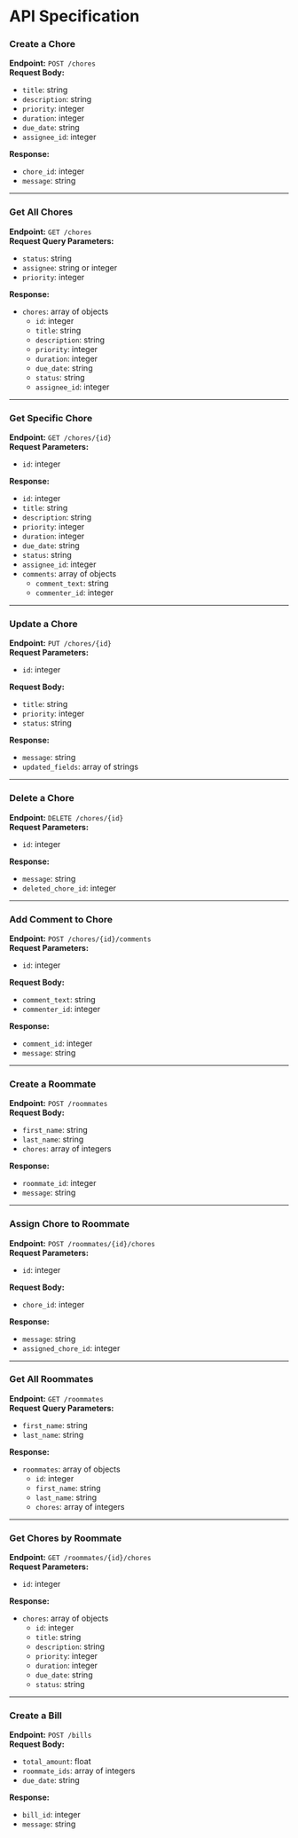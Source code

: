 # API Specification


### Create a Chore

**Endpoint:** `POST /chores`  
**Request Body:**

- `title`: string
- `description`: string
- `priority`: integer
- `duration`: integer
- `due_date`: string
- `assignee_id`: integer

**Response:**

- `chore_id`: integer
- `message`: string

---

### Get All Chores

**Endpoint:** `GET /chores`  
**Request Query Parameters:**

- `status`: string
- `assignee`: string or integer
- `priority`: integer

**Response:**

- `chores`: array of objects
  - `id`: integer
  - `title`: string
  - `description`: string
  - `priority`: integer
  - `duration`: integer
  - `due_date`: string
  - `status`: string
  - `assignee_id`: integer

---

### Get Specific Chore

**Endpoint:** `GET /chores/{id}`  
**Request Parameters:**

- `id`: integer

**Response:**

- `id`: integer
- `title`: string
- `description`: string
- `priority`: integer
- `duration`: integer
- `due_date`: string
- `status`: string
- `assignee_id`: integer
- `comments`: array of objects
  - `comment_text`: string
  - `commenter_id`: integer

---

### Update a Chore

**Endpoint:** `PUT /chores/{id}`  
**Request Parameters:**

- `id`: integer

**Request Body:**

- `title`: string
- `priority`: integer
- `status`: string

**Response:**

- `message`: string
- `updated_fields`: array of strings

---

### Delete a Chore

**Endpoint:** `DELETE /chores/{id}`  
**Request Parameters:**

- `id`: integer

**Response:**

- `message`: string
- `deleted_chore_id`: integer

---

### Add Comment to Chore

**Endpoint:** `POST /chores/{id}/comments`  
**Request Parameters:**

- `id`: integer

**Request Body:**

- `comment_text`: string
- `commenter_id`: integer

**Response:**

- `comment_id`: integer
- `message`: string

---

### Create a Roommate

**Endpoint:** `POST /roommates`  
**Request Body:**

- `first_name`: string
- `last_name`: string
- `chores`: array of integers

**Response:**

- `roommate_id`: integer
- `message`: string

---

### Assign Chore to Roommate

**Endpoint:** `POST /roommates/{id}/chores`  
**Request Parameters:**

- `id`: integer

**Request Body:**

- `chore_id`: integer

**Response:**

- `message`: string
- `assigned_chore_id`: integer

---

### Get All Roommates

**Endpoint:** `GET /roommates`  
**Request Query Parameters:**

- `first_name`: string
- `last_name`: string

**Response:**

- `roommates`: array of objects
  - `id`: integer
  - `first_name`: string
  - `last_name`: string
  - `chores`: array of integers

---

### Get Chores by Roommate

**Endpoint:** `GET /roommates/{id}/chores`  
**Request Parameters:**

- `id`: integer

**Response:**

- `chores`: array of objects
  - `id`: integer
  - `title`: string
  - `description`: string
  - `priority`: integer
  - `duration`: integer
  - `due_date`: string
  - `status`: string

---

### Create a Bill

**Endpoint:** `POST /bills`  
**Request Body:**

- `total_amount`: float
- `roommate_ids`: array of integers
- `due_date`: string

**Response:**

- `bill_id`: integer
- `message`: string
